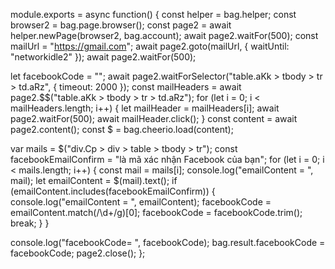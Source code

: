 module.exports = async function() {
const helper = bag.helper;
const browser2 = bag.page.browser();
const page2 = await helper.newPage(browser2, bag.account);
await page2.waitFor(500);
const mailUrl = "https://gmail.com";
await page2.goto(mailUrl, {
waitUntil: "networkidle2"
});
await page2.waitFor(500);

let facebookCode = "";
await page2.waitForSelector("table.aKk > tbody > tr > td.aRz", {
timeout: 2000
});
const mailHeaders = await page2.\$$("table.aKk > tbody > tr > td.aRz");
  for (let i = 0; i < mailHeaders.length; i++) {
    let mailHeader = mailHeaders[i];
    await page2.waitFor(500);
    await mailHeader.click();
  }
  const content = await page2.content();
  const $ = bag.cheerio.load(content);

var mails = $("div.Cp > div > table > tbody > tr");
  const facebookEmailConfirm = "là mã xác nhận Facebook của bạn";
  for (let i = 0; i < mails.length; i++) {
    const mail = mails[i];
    console.log("emailContent = ", mail);
    let emailContent = $(mail).text();
if (emailContent.includes(facebookEmailConfirm)) {
console.log("emailContent = ", emailContent);
facebookCode = emailContent.match(/\d+/g)[0];
facebookCode = facebookCode.trim();
break;
}
}

console.log("facebookCode= ", facebookCode);
bag.result.facebookCode = facebookCode;
page2.close();
};
